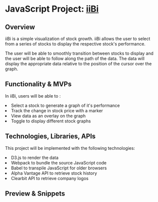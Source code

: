 # JavaScript Project: [iiBi](https://alexdoes.github.io/iiBi/)

## Overview

iiBi is a simple visualization of stock growth. iiBi allows the user to select from a series of stocks to display
the respective stock's performance.

The user will be able to smoothly transition between stocks to display and the user will be able to follow along the path
of the data. The data will display the appropriate data relative to the position of the cursor over the graph.

## Functionality & MVPs

In iiBi, users will be able to :
<li> Select a stock to generate a graph of it's performance</li>
<li> Track the change in stock price with a marker </li>
<li> View data as an overlay on the graph </li>
<li> Toggle to display different stock graphs </li>

 ## Technologies, Libraries, APIs
This project will be implemented with the following technologies: 
<li> D3.js to render the data 
<li> Webpack to bundle the source JavaScript code
<li> Babel to transpile JavaScript for older browsers
<li> Alpha Vantage API to retrieve stock history
<li> Clearbit API to retrieve company logos
</li>


## Preview & Snippets
